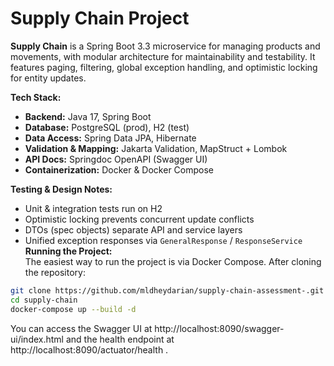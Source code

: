# Supply Chain Project

**Supply Chain** is a Spring Boot 3.3 microservice for managing products and movements, with modular architecture for maintainability and testability. It features paging, filtering, global exception handling, and optimistic locking for entity updates.

**Tech Stack:**
- **Backend:** Java 17, Spring Boot
- **Database:** PostgreSQL (prod), H2 (test)
- **Data Access:** Spring Data JPA, Hibernate
- **Validation & Mapping:** Jakarta Validation, MapStruct + Lombok
- **API Docs:** Springdoc OpenAPI (Swagger UI)
- **Containerization:** Docker & Docker Compose

**Testing & Design Notes:**
- Unit & integration tests run on H2
- Optimistic locking prevents concurrent update conflicts
- DTOs (spec objects) separate API and service layers
- Unified exception responses via `GeneralResponse` / `ResponseService`
**Running the Project:**  
The easiest way to run the project is via Docker Compose. After cloning the repository:

```bash
git clone https://github.com/mldheydarian/supply-chain-assessment-.git
cd supply-chain
docker-compose up --build -d
```

You can access the Swagger UI at http://localhost:8090/swagger-ui/index.html
 and the health endpoint at http://localhost:8090/actuator/health
.